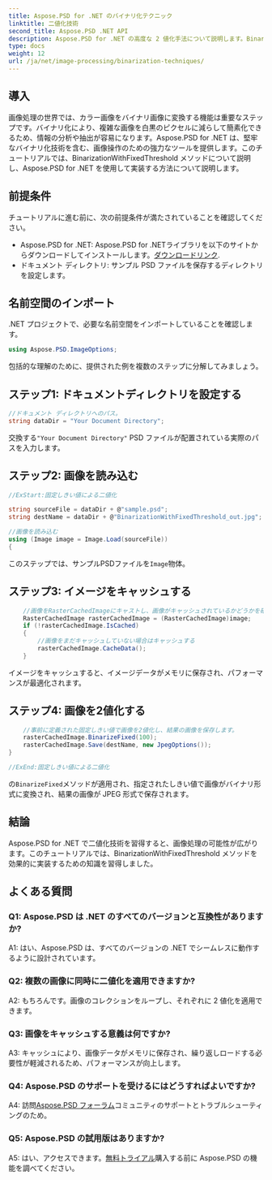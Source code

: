 ```yaml
---
title: Aspose.PSD for .NET のバイナリ化テクニック
linktitle: 二値化技術
second_title: Aspose.PSD .NET API
description: Aspose.PSD for .NET の高度な 2 値化手法について説明します。BinarizationWithFixedThreshold メソッドを使用して、カラー画像を簡単に 2 値化します。
type: docs
weight: 12
url: /ja/net/image-processing/binarization-techniques/
---
```

## 導入

画像処理の世界では、カラー画像をバイナリ画像に変換する機能は重要なステップです。バイナリ化により、複雑な画像を白黒のピクセルに減らして簡素化できるため、情報の分析や抽出が容易になります。Aspose.PSD for .NET は、堅牢なバイナリ化技術を含む、画像操作のための強力なツールを提供します。このチュートリアルでは、BinarizationWithFixedThreshold メソッドについて説明し、Aspose.PSD for .NET を使用して実装する方法について説明します。

## 前提条件

チュートリアルに進む前に、次の前提条件が満たされていることを確認してください。

-  Aspose.PSD for .NET: Aspose.PSD for .NETライブラリを以下のサイトからダウンロードしてインストールします。[ダウンロードリンク](https://releases.aspose.com/psd/net/).
- ドキュメント ディレクトリ: サンプル PSD ファイルを保存するディレクトリを設定します。

## 名前空間のインポート

.NET プロジェクトで、必要な名前空間をインポートしていることを確認します。

```csharp
using Aspose.PSD.ImageOptions;
```

包括的な理解のために、提供された例を複数のステップに分解してみましょう。

## ステップ1: ドキュメントディレクトリを設定する

```csharp
//ドキュメント ディレクトリへのパス。
string dataDir = "Your Document Directory";
```

交換する`"Your Document Directory"` PSD ファイルが配置されている実際のパスを入力します。

## ステップ2: 画像を読み込む

```csharp
//ExStart:固定しきい値による二値化

string sourceFile = dataDir + @"sample.psd";
string destName = dataDir + @"BinarizationWithFixedThreshold_out.jpg";

//画像を読み込む
using (Image image = Image.Load(sourceFile))
{
```

このステップでは、サンプルPSDファイルを`Image`物体。

## ステップ3: イメージをキャッシュする

```csharp
	//画像をRasterCachedImageにキャストし、画像がキャッシュされているかどうかを確認します。
	RasterCachedImage rasterCachedImage = (RasterCachedImage)image;
	if (!rasterCachedImage.IsCached)
	{
		//画像をまだキャッシュしていない場合はキャッシュする
		rasterCachedImage.CacheData();
	}
```

イメージをキャッシュすると、イメージデータがメモリに保存され、パフォーマンスが最適化されます。

## ステップ4: 画像を2値化する

```csharp
	//事前に定義された固定しきい値で画像を2値化し、結果の画像を保存します。
	rasterCachedImage.BinarizeFixed(100);
	rasterCachedImage.Save(destName, new JpegOptions());
}

//ExEnd:固定しきい値による二値化
```

の`BinarizeFixed`メソッドが適用され、指定されたしきい値で画像がバイナリ形式に変換され、結果の画像が JPEG 形式で保存されます。

## 結論

Aspose.PSD for .NET で二値化技術を習得すると、画像処理の可能性が広がります。このチュートリアルでは、BinarizationWithFixedThreshold メソッドを効果的に実装するための知識を習得しました。

## よくある質問

### Q1: Aspose.PSD は .NET のすべてのバージョンと互換性がありますか?

A1: はい、Aspose.PSD は、すべてのバージョンの .NET でシームレスに動作するように設計されています。

### Q2: 複数の画像に同時に二値化を適用できますか?

A2: もちろんです。画像のコレクションをループし、それぞれに 2 値化を適用できます。

### Q3: 画像をキャッシュする意義は何ですか?

A3: キャッシュにより、画像データがメモリに保存され、繰り返しロードする必要性が軽減されるため、パフォーマンスが向上します。

### Q4: Aspose.PSD のサポートを受けるにはどうすればよいですか?

 A4: 訪問[Aspose.PSD フォーラム](https://forum.aspose.com/c/psd/34)コミュニティのサポートとトラブルシューティングのため。

### Q5: Aspose.PSD の試用版はありますか?

 A5: はい、アクセスできます。[無料トライアル](https://releases.aspose.com/)購入する前に Aspose.PSD の機能を調べてください。